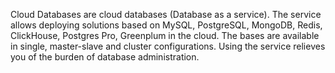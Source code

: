 Cloud Databases are cloud databases (Database as a service). The service allows deploying solutions based on MySQL, PostgreSQL, MongoDB, Redis, ClickHouse, Postgres Pro, Greenplum in the cloud. The bases are available in single, master-slave and cluster configurations. Using the service relieves you of the burden of database administration.